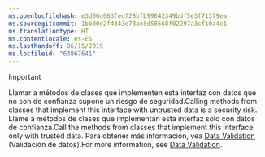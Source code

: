 ```yaml
---
ms.openlocfilehash: e3d06d663fedf28bfb99642349bdf5e3f71379ea
ms.sourcegitcommit: 1bb00d2f4343e73ae8d58668f02297a3cf10a4c1
ms.translationtype: HT
ms.contentlocale: es-ES
ms.lasthandoff: 06/15/2019
ms.locfileid: "63867641"
---
```

> [!IMPORTANT]
> <span data-ttu-id="9f5ee-101">Llamar a métodos de clases que implementen esta interfaz con datos que no son de confianza supone un riesgo de seguridad.</span><span class="sxs-lookup"><span data-stu-id="9f5ee-101">Calling methods from classes that implement this interface with untrusted data is a security risk.</span></span> <span data-ttu-id="9f5ee-102">Llame a métodos de clases que implementan esta interfaz solo con datos de confianza.</span><span class="sxs-lookup"><span data-stu-id="9f5ee-102">Call the methods from classes that implement this interface only with trusted data.</span></span> <span data-ttu-id="9f5ee-103">Para obtener más información, vea [Data Validation](https://www.owasp.org/index.php/Data_Validation) (Validación de datos).</span><span class="sxs-lookup"><span data-stu-id="9f5ee-103">For more information, see [Data Validation](https://www.owasp.org/index.php/Data_Validation).</span></span>